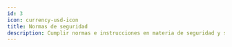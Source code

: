 ```yaml
---
id: 3
icon: currency-usd-icon
title: Normas de seguridad
description: Cumplir normas e instrucciones en materia de seguridad y salud en el trabajo.
---
```

